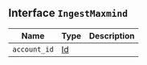 ## Interface `IngestMaxmind`

| Name | Type | Description |
| - | - | - |
| `account_id` | [Id](./Id.md) | &nbsp; |
